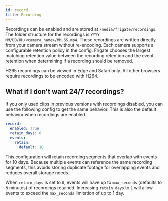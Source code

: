 ```yaml
---
id: record
title: Recording
---
```


Recordings can be enabled and are stored at `/media/frigate/recordings`. The folder structure for the recordings is `YYYY-MM/DD/HH/<camera_name>/MM.SS.mp4`. These recordings are written directly from your camera stream without re-encoding. Each camera supports a configurable retention policy in the config. Frigate chooses the largest matching retention value between the recording retention and the event retention when determining if a recording should be removed.

H265 recordings can be viewed in Edge and Safari only. All other browsers require recordings to be encoded with H264.

## What if I don't want 24/7 recordings?

If you only used clips in previous versions with recordings disabled, you can use the following config to get the same behavior. This is also the default behavior when recordings are enabled.

```yaml
record:
  enabled: True
  retain_days: 0
  events:
    retain:
      default: 10
```

This configuration will retain recording segments that overlap with events for 10 days. Because multiple events can reference the same recording segments, this avoids storing duplicate footage for overlapping events and reduces overall storage needs.

When `retain_days` is set to `0`, events will have up to `max_seconds` (defaults to 5 minutes) of recordings retained. Increasing `retain_days` to `1` will allow events to exceed the `max_seconds` limitation of up to 1 day.
